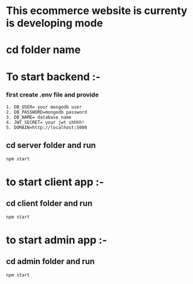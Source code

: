 # This ecommerce website is currenty is developing mode

# cd folder name

# To start backend :-
### first create .env file and provide
    1. DB_USER= your mongodb user
    2. DB_PASSWORD=mongodb password
    3. DB_NAME= database name
    4. JWT_SECRET= your jwt shhhh!
    5. DOMAIN=http://localhost:5000
## cd server folder and run
 `npm start`

# to start client app :- 
## cd client folder and run 
 `npm start`

# to start admin app :- 
## cd admin folder and run 
 `npm start`
